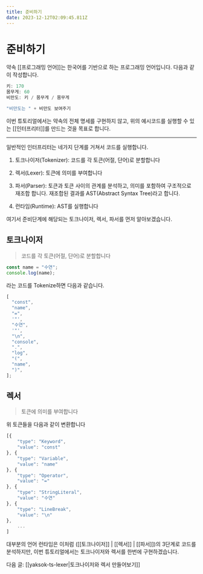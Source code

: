 ```yaml
---
title: 준비하기
date: 2023-12-12T02:09:45.811Z
---
```


# 준비하기

약속 [[프로그래밍 언어]]는 한국어를 기반으로 하는 프로그래밍 언어입니다. 다음과 같이 작성합니다.

```javascript
키: 170
몸무게: 60
비만도: 키 / 몸무게 / 몸무게

"비만도는 " + 비만도 보여주기
```

이번 튜토리얼에서는 약속의 전체 명세를 구현하지 않고, 위의 예시코드를 실행할 수 있는 [[인터프리터]]를 만드는 것을 목표로 합니다.

---

일반적인 인터프리터는 네가지 단계를 거쳐서 코드를 실행합니다.

1. 토크나이저(Tokenizer): 코드를 각 토큰(어절, 단어)로 분할합니다

2. 렉서(Lexer): 토큰에 의미를 부여합니다

3. 파서(Parser): 토큰과 토큰 사이의 관계를 분석하고, 의미를 포함하여 구조적으로 재조합 합니다. 재조합된 결과를 AST(Abstract Syntax Tree)라고 합니다.

4. 런타임(Runtime): AST를 실행합니다

여기서 준비단계에 해당되는 토크나이저, 렉서, 파서를 먼저 알아보겠습니다.

## 토크나이저

> 코드를 각 토큰(어절, 단어)로 분할합니다

```javascript
const name = "수연";
console.log(name);
```

라는 코드를 Tokenize하면 다음과 같습니다.

```javascript
[
  "const",
  "name",
  "=",
  '"',
  "수연",
  '"',
  "\n",
  "console",
  ".",
  "log",
  "(",
  "name",
  ")",
];
```

## 렉서

> 토큰에 의미를 부여합니다

위 토큰들을 다음과 같이 변환합니다

```javascript
[{
    "type": "Keyword",
    "value": "const"
}, {
    "type": "Variable",
    "value": "name"
}, {
    "type": "Operator",
    "value": "="
}, {
    "type": "StringLiteral",
    "value": "수연"
}, {
    "type": "LineBreak",
    "value": "\n"
},
    ...
]
```

대부분의 언어 런타임은 이처럼 ([[토크나이저]] | [[렉서]] | [[파서]])의 3단계로 코드를 분석하지만, 이번 튜토리얼에서는 토크나이저와 렉서를 한번에 구현하겠습니다.

다음 글: [[yaksok-ts-lexer|토크나이저와 렉서 만들어보기]]
